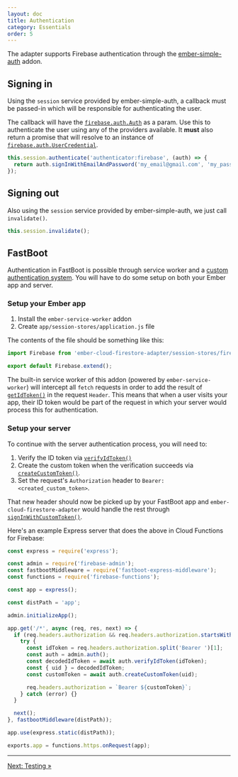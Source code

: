 ```yaml
---
layout: doc
title: Authentication
category: Essentials
order: 5
---
```


The adapter supports Firebase authentication through the [ember-simple-auth](https://github.com/simplabs/ember-simple-auth) addon.

## Signing in

Using the `session` service provided by ember-simple-auth, a callback must be passed-in which will be responsible for authenticating the user.

The callback will have the [`firebase.auth.Auth`](https://firebase.google.com/docs/reference/js/firebase.auth.Auth) as a param. Use this to authenticate the user using any of the providers available. It **must** also return a promise that will resolve to an instance of [`firebase.auth.UserCredential`](https://firebase.google.com/docs/reference/js/firebase.auth#.UserCredential).

```javascript
this.session.authenticate('authenticator:firebase', (auth) => {
  return auth.signInWithEmailAndPassword('my_email@gmail.com', 'my_password');
});
```

## Signing out

Also using the `session` service provided by ember-simple-auth, we just call `invalidate()`.

```javascript
this.session.invalidate();
```

## FastBoot

Authentication in FastBoot is possible through service worker and a [custom authentication system](https://firebase.google.com/docs/auth/web/custom-auth). You will have to do some setup on both your Ember app and server.

### Setup your Ember app

1. Install the `ember-service-worker` addon
2. Create `app/session-stores/application.js` file

The contents of the file should be something like this:

```javascript
import Firebase from 'ember-cloud-firestore-adapter/session-stores/firebase';

export default Firebase.extend();
```

The built-in service worker of this addon (powered by `ember-service-worker`) will intercept all `fetch` requests in order to add the result of [`getIdToken()`](https://firebase.google.com/docs/reference/js/firebase.User#get-idtoken) in the request `Header`. This means that when a user visits your app, their ID token would be part of the request in which your server would process this for authentication.

### Setup your server

To continue with the server authentication process, you will need to:

1. Verify the ID token via [`verifyIdToken()`](https://firebase.google.com/docs/reference/admin/node/admin.auth.Auth.html#verify-idtoken)
2. Create the custom token when the verification succeeds via [`createCustomToken()`](https://firebase.google.com/docs/reference/admin/node/admin.auth.Auth.html#create-custom-token).
3. Set the request's `Authorization` header to `Bearer: <created_custom_token>`.

That new header should now be picked up by your FastBoot app and `ember-cloud-firestore-adapter` would handle the rest through [`signInWithCustomToken()`](https://firebase.google.com/docs/reference/js/firebase.auth.Auth#sign-inwith-custom-token).

Here's an example Express server that does the above in Cloud Functions for Firebase:

```javascript
const express = require('express');

const admin = require('firebase-admin');
const fastbootMiddleware = require('fastboot-express-middleware');
const functions = require('firebase-functions');

const app = express();

const distPath = 'app';

admin.initializeApp();

app.get('/*', async (req, res, next) => {
  if (req.headers.authorization && req.headers.authorization.startsWith('Bearer ')) {
    try {
      const idToken = req.headers.authorization.split('Bearer ')[1];
      const auth = admin.auth();
      const decodedIdToken = await auth.verifyIdToken(idToken);
      const { uid } = decodedIdToken;
      const customToken = await auth.createCustomToken(uid);

      req.headers.authorization = `Bearer ${customToken}`;
    } catch (error) {}
  }

  next();
}, fastbootMiddleware(distPath));

app.use(express.static(distPath));

exports.app = functions.https.onRequest(app);
```

---

[Next: Testing »](testing)

